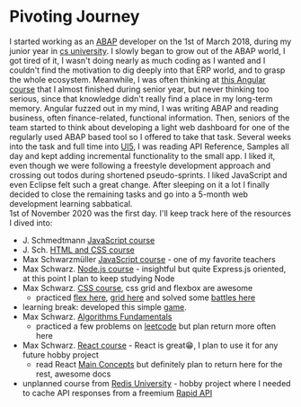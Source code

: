 # Pivoting Journey

I started working as an [ABAP](https://en.wikipedia.org/wiki/ABAP) developer on the 1st of March 2018, during my junior year in [cs university](https://cs.upt.ro/). I slowly began to grow out of the ABAP world, I got tired of it, I wasn't doing nearly as much coding as I wanted and I couldn't find the motivation to dig deeply into that ERP world, and to grasp the whole ecosystem. Meanwhile, I was often thinking at [this Angular course](https://www.udemy.com/course/the-complete-guide-to-angular-2/) that I almost finished during senior year, but never thinking too serious, since that knowledge didn't really find a place in my long-term memory. Angular fuzzed out in my mind, I was writing ABAP and reading business, often finance-related, functional information. Then, seniors of the team started to think about developing a light web dashboard for one of the regularly used ABAP based tool so I offered to take that task. Several weeks into the task and full time into [UI5](https://en.wikipedia.org/wiki/OpenUI5), I was reading API Reference, Samples all day and kept adding incremental functionality to the small app. I liked it, even though we were following a freestyle development approach and crossing out todos during shortened pseudo-sprints. I liked JavaScript and even Eclipse felt such a great change. After sleeping on it a lot I finally decided to close the remaining tasks and go into a 5-month web development learning sabbatical.  
1st of November 2020 was the first day. I'll keep track here of the resources I dived into:
- J. Schmedtmann [JavaScript course](https://www.udemy.com/course/the-complete-javascript-course/)
- J. Sch. [HTML and CSS course](https://www.udemy.com/course/design-and-develop-a-killer-website-with-html5-and-css3/)
- Max Schwarzmüller [JavaScript course](https://www.udemy.com/course/javascript-the-complete-guide-2020-beginner-advanced/) - one of my favorite teachers
- Max Schwarz. [Node.js course](https://www.udemy.com/course/nodejs-the-complete-guide/) - insightful but quite Express.js oriented, at this point I plan to keep studying Node
- Max Schwarz. [CSS course](https://www.udemy.com/course/css-the-complete-guide-incl-flexbox-grid-sass/), css grid and flexbox are awesome
  - practiced [flex here](https://flexboxfroggy.com/), [grid here](https://cssgridgarden.com/) and solved some [battles here](https://cssbattle.dev/)
- learning break: developed this simple [game](https://github.com/FilipLeonard/whackerston). 
- Max Schwarz. [Algorithms Fundamentals](https://pro.academind.com/courses/enrolled/913203)
  - practiced a few problems on [leetcode](https://leetcode.com/problemset/all/) but plan return more often here
- Max Schwarz. [React course](https://pro.academind.com/courses/enrolled/768614) - React is great😁, I plan to use it for any future hobby project
  - read React [Main Concepts](https://reactjs.org/docs/thinking-in-react.html) but definitely plan to return here for the rest, awesome docs
- unplanned course from [Redis University](https://university.redislabs.com/courses/ru102js/) - hobby project where I needed to cache API responses from a freemium [Rapid API](https://university.redislabs.com/courses/ru102js/) 
